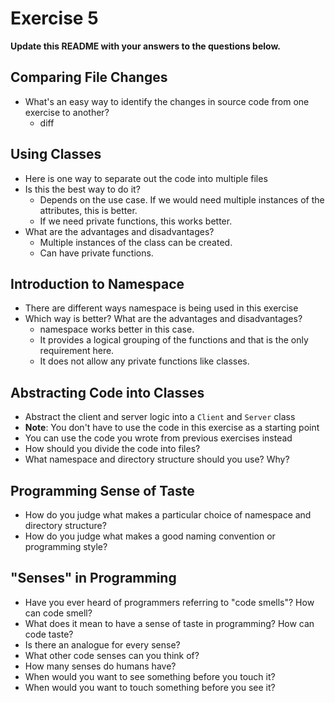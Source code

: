 # Exercise 5

**Update this README with your answers to the questions below.**

## Comparing File Changes

- What's an easy way to identify the changes in source code from one exercise
  to another?
  * diff <file1> <file2>
    
## Using Classes

- Here is one way to separate out the code into multiple files
- Is this the best way to do it? 
  * Depends on the use case. If we would need multiple instances of the attributes, this is better.
  * If we need private functions, this works better.
- What are the advantages and disadvantages?
  * Multiple instances of the class can be created.
  * Can have private functions.

## Introduction to Namespace

- There are different ways namespace is being used in this exercise
- Which way is better? What are the advantages and disadvantages?
  * namespace works better in this case.
  * It provides a logical grouping of the functions and that is the only requirement here.
  * It does not allow any private functions like classes.

## Abstracting Code into Classes

- Abstract the client and server logic into a `Client` and `Server` class
- **Note**: You don't have to use the code in this exercise as a starting point
- You can use the code you wrote from previous exercises instead
- How should you divide the code into files?
- What namespace and directory structure should you use? Why?

## Programming Sense of Taste

- How do you judge what makes a particular choice of namespace and directory
  structure? 
- How do you judge what makes a good naming convention or programming style?

## "Senses" in Programming

- Have you ever heard of programmers referring to "code smells"? How can code
  smell?
- What does it mean to have a sense of taste in programming? How can code
  taste?
- Is there an analogue for every sense?
- What other code senses can you think of?
- How many senses do humans have?
- When would you want to see something before you touch it?
- When would you want to touch something before you see it?